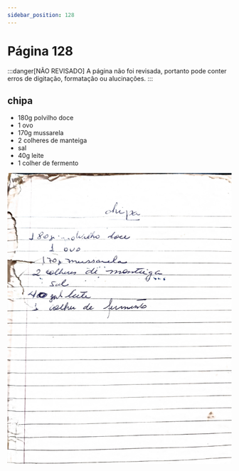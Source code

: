 ```yaml
---
sidebar_position: 128
---
```

# Página 128
:::danger[NÃO REVISADO]
A página não foi revisada, portanto pode conter erros de digitação, formatação ou alucinações.
:::
## chipa
* 180g polvilho doce
* 1 ovo
* 170g mussarela
* 2 colheres de manteiga
* sal
* 40g leite
* 1 colher de fermento

![imagem base](./images/page_128.png)
